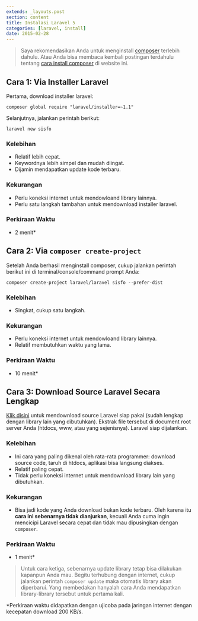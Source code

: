 ```yaml
---
extends: _layouts.post
section: content
title: Instalasi Laravel 5
categories: [laravel, install]
date: 2015-02-28
---
```


> Saya rekomendasikan Anda untuk menginstall [composer](https://getcomposer.org/) terlebih dahulu. Atau Anda bisa membaca kembali postingan terdahulu tentang [cara install composer](http://id-laravel.com/post/instalasi-laravel-4/) di website ini.

## Cara 1: Via Installer Laravel

Pertama, download installer laravel:

	composer global require "laravel/installer=~1.1"
	
Selanjutnya, jalankan perintah berikut:

	laravel new sisfo
		

### Kelebihan
* Relatif lebih cepat. 
* Keywordnya lebih simpel dan mudah diingat.
* Dijamin mendapatkan update kode terbaru.

### Kekurangan
* Perlu koneksi internet untuk mendowloand library lainnya.
* Perlu satu langkah tambahan untuk mendownload installer laravel.

### Perkiraan Waktu
* 2 menit*

## Cara 2: Via `composer create-project`

Setelah Anda berhasil menginstall composer, cukup jalankan perintah berikut ini di terminal/console/command prompt Anda:

	composer create-project laravel/laravel sisfo --prefer-dist

### Kelebihan
* Singkat, cukup satu langkah.

### Kekurangan
* Perlu koneksi internet untuk mendowloand library lainnya.
* Relatif membutuhkan waktu yang lama.

### Perkiraan Waktu
* 10 menit*

## Cara 3: Download Source Laravel Secara Lengkap

[Klik disini](/download) untuk mendownload source Laravel siap pakai (sudah lengkap dengan library lain yang dibutuhkan). Ekstrak file tersebut di document root server Anda (htdocs, www, atau yang sejenisnya). Laravel siap dijalankan.


### Kelebihan
* Ini cara yang paling dikenal oleh rata-rata programmer: download source code, taruh di htdocs, aplikasi bisa langsung diakses.
* Relatif paling cepat.
* Tidak perlu koneksi internet untuk mendownload library lain yang dibutuhkan.

### Kekurangan
* Bisa jadi kode yang Anda download bukan kode terbaru. Oleh karena itu **cara ini sebenarnya tidak dianjurkan**, kecuali Anda cuma ingin mencicipi Laravel secara cepat dan tidak mau dipusingkan dengan `composer`. 

### Perkiraan Waktu
* 1 menit*

> Untuk cara ketiga, sebenarnya update library tetap bisa dilakukan kapanpun Anda mau. Begitu terhubung dengan internet, cukup jalankan perintah `composer update` maka otomatis library akan diperbarui. Yang membedakan hanyalah cara Anda mendapatkan library-library tersebut untuk pertama kali.  

<p class="text-muted">
*Perkiraan waktu didapatkan dengan ujicoba pada jaringan internet dengan kecepatan download 200 KB/s.
</p>
